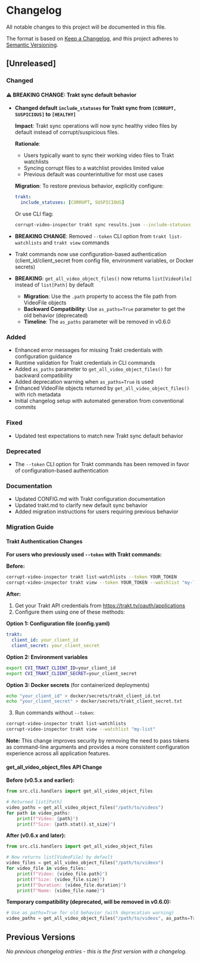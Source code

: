 # Changelog

All notable changes to this project will be documented in this file.

The format is based on [Keep a Changelog](https://keepachangelog.com/en/1.0.0/),
and this project adheres to [Semantic Versioning](https://semver.org/spec/v2.0.0.html).

## [Unreleased]

### Changed

#### ⚠️ **BREAKING CHANGE**: Trakt sync default behavior

- **Changed default `include_statuses` for Trakt sync from `[CORRUPT, SUSPICIOUS]` to `[HEALTHY]`**
  
  **Impact**: Trakt sync operations will now sync healthy video files by default instead of corrupt/suspicious files.
  
  **Rationale**: 
  - Users typically want to sync their working video files to Trakt watchlists
  - Syncing corrupt files to a watchlist provides limited value
  - Previous default was counterintuitive for most use cases
  
  **Migration**: To restore previous behavior, explicitly configure:
  ```yaml
  trakt:
    include_statuses: [CORRUPT, SUSPICIOUS]
  ```
  
  Or use CLI flag:
  ```bash
  corrupt-video-inspector trakt sync results.json --include-statuses CORRUPT SUSPICIOUS
  ```

- **BREAKING CHANGE**: Removed `--token` CLI option from `trakt list-watchlists` and `trakt view` commands
- Trakt commands now use configuration-based authentication (client_id/client_secret from config file, environment variables, or Docker secrets)

- **BREAKING**: `get_all_video_object_files()` now returns `list[VideoFile]` instead of `list[Path]` by default
  - **Migration**: Use the `.path` property to access the file path from VideoFile objects
  - **Backward Compatibility**: Use `as_paths=True` parameter to get the old behavior (deprecated)
  - **Timeline**: The `as_paths` parameter will be removed in v0.6.0

### Added
- Enhanced error messages for missing Trakt credentials with configuration guidance
- Runtime validation for Trakt credentials in CLI commands
- Added `as_paths` parameter to `get_all_video_object_files()` for backward compatibility
- Added deprecation warning when `as_paths=True` is used
- Enhanced VideoFile objects returned by `get_all_video_object_files()` with rich metadata
- Initial changelog setup with automated generation from conventional commits

### Fixed
- Updated test expectations to match new Trakt sync default behavior

### Deprecated
- The `--token` CLI option for Trakt commands has been removed in favor of configuration-based authentication

### Documentation
- Updated CONFIG.md with Trakt configuration documentation
- Updated trakt.md to clarify new default sync behavior
- Added migration instructions for users requiring previous behavior

### Migration Guide

#### Trakt Authentication Changes

**For users who previously used `--token` with Trakt commands:**

**Before:**
```bash
corrupt-video-inspector trakt list-watchlists --token YOUR_TOKEN
corrupt-video-inspector trakt view --token YOUR_TOKEN --watchlist "my-list"
```

**After:**
1. Get your Trakt API credentials from https://trakt.tv/oauth/applications
2. Configure them using one of these methods:

**Option 1: Configuration file (config.yaml)**
```yaml
trakt:
  client_id: your_client_id
  client_secret: your_client_secret
```

**Option 2: Environment variables**
```bash
export CVI_TRAKT_CLIENT_ID=your_client_id
export CVI_TRAKT_CLIENT_SECRET=your_client_secret
```

**Option 3: Docker secrets** (for containerized deployments)
```bash
echo "your_client_id" > docker/secrets/trakt_client_id.txt
echo "your_client_secret" > docker/secrets/trakt_client_secret.txt
```

3. Run commands without `--token`:
```bash
corrupt-video-inspector trakt list-watchlists
corrupt-video-inspector trakt view --watchlist "my-list"
```

**Note:** This change improves security by removing the need to pass tokens as command-line arguments and provides a more consistent configuration experience across all application features.

#### get_all_video_object_files API Change

**Before (v0.5.x and earlier):**
```python
from src.cli.handlers import get_all_video_object_files

# Returned list[Path]
video_paths = get_all_video_object_files("/path/to/videos")
for path in video_paths:
    print(f"Video: {path}")
    print(f"Size: {path.stat().st_size}")
```

**After (v0.6.x and later):**
```python
from src.cli.handlers import get_all_video_object_files

# Now returns list[VideoFile] by default
video_files = get_all_video_object_files("/path/to/videos")
for video_file in video_files:
    print(f"Video: {video_file.path}")
    print(f"Size: {video_file.size}")
    print(f"Duration: {video_file.duration}")
    print(f"Name: {video_file.name}")
```

**Temporary compatibility (deprecated, will be removed in v0.6.0):**
```python
# Use as_paths=True for old behavior (with deprecation warning)
video_paths = get_all_video_object_files("/path/to/videos", as_paths=True)
```

## Previous Versions

*No previous changelog entries - this is the first version with a changelog.*

